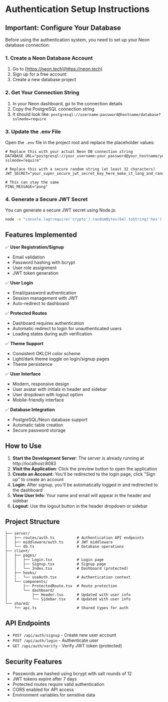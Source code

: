 # Authentication Setup Instructions

## Important: Configure Your Database

Before using the authentication system, you need to set up your Neon database connection:

### 1. Create a Neon Database Account
1. Go to [https://neon.tech](https://neon.tech)
2. Sign up for a free account
3. Create a new database project

### 2. Get Your Connection String
1. In your Neon dashboard, go to the connection details
2. Copy the PostgreSQL connection string
3. It should look like: `postgresql://username:password@hostname/database?sslmode=require`

### 3. Update the .env File
Open the `.env` file in the project root and replace the placeholder values:

```env
# Replace this with your actual Neon DB connection string
DATABASE_URL="postgresql://your_username:your_password@your_hostname/your_database?sslmode=require"

# Replace this with a secure random string (at least 32 characters)
JWT_SECRET="your_super_secure_jwt_secret_key_here_make_it_long_and_random"

# This can stay the same
PING_MESSAGE="pong"
```

### 4. Generate a Secure JWT Secret
You can generate a secure JWT secret using Node.js:
```bash
node -e "console.log(require('crypto').randomBytes(64).toString('hex'))"
```

## Features Implemented

✅ **User Registration/Signup**
- Email validation
- Password hashing with bcrypt
- User role assignment
- JWT token generation

✅ **User Login**
- Email/password authentication
- Session management with JWT
- Auto-redirect to dashboard

✅ **Protected Routes**
- Dashboard requires authentication
- Automatic redirect to login for unauthenticated users
- Loading states during auth verification

✅ **Theme Support**
- Consistent OKLCH color scheme
- Light/dark theme toggle on login/signup pages
- Theme persistence

✅ **User Interface**
- Modern, responsive design
- User avatar with initials in header and sidebar
- User dropdown with logout option
- Mobile-friendly interface

✅ **Database Integration**
- PostgreSQL/Neon database support
- Automatic table creation
- Secure password storage

## How to Use

1. **Start the Development Server**: The server is already running at http://localhost:8083
2. **Visit the Application**: Click the preview button to open the application
3. **Create an Account**: You'll be redirected to the login page, click "Sign up" to create an account
4. **Login**: After signup, you'll be automatically logged in and redirected to the dashboard
5. **View User Info**: Your name and email will appear in the header and sidebar
6. **Logout**: Use the logout button in the header dropdown or sidebar

## Project Structure

```
├── server/
│   ├── routes/auth.ts          # Authentication API endpoints
│   ├── middleware/auth.ts      # JWT middleware
│   └── db.ts                   # Database operations
├── client/
│   ├── pages/
│   │   ├── Login.tsx           # Login page
│   │   ├── Signup.tsx          # Signup page
│   │   └── Index.tsx           # Dashboard (protected)
│   ├── hooks/
│   │   └── useAuth.tsx         # Authentication context
│   └── components/
│       ├── ProtectedRoute.tsx  # Route protection
│       └── dashboard/
│           ├── Header.tsx      # Updated with user info
│           └── Sidebar.tsx     # Updated with user info
└── shared/
    └── api.ts                  # Shared types for auth
```

## API Endpoints

- `POST /api/auth/signup` - Create new user account
- `POST /api/auth/login` - Authenticate user
- `GET /api/auth/verify` - Verify JWT token (protected)

## Security Features

- Passwords are hashed using bcrypt with salt rounds of 12
- JWT tokens expire after 7 days
- Protected routes require valid authentication
- CORS enabled for API access
- Environment variables for sensitive data